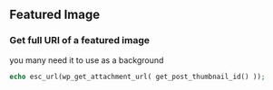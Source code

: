 ## Featured Image

### Get full URl of a featured image

you many need it to use as a background

```php
echo esc_url(wp_get_attachment_url( get_post_thumbnail_id() ));
```